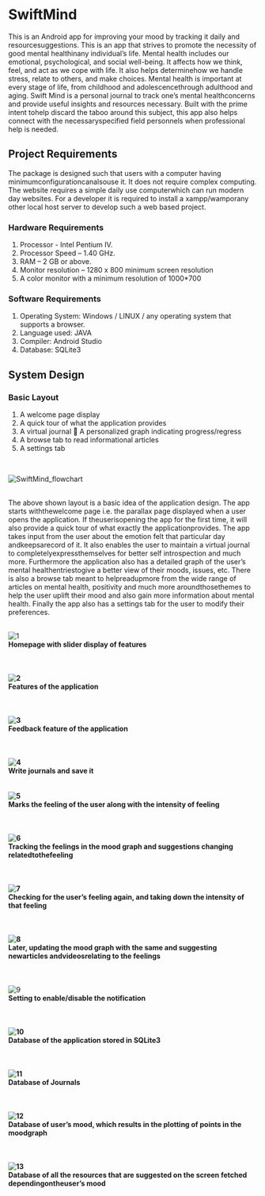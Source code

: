 # SwiftMind
This is an Android app for improving your mood by tracking it daily and resourcesuggestions. This is an app that strives to promote the necessity of good mental healthinany individual’s life. Mental health includes our emotional, psychological, and social well-being. It affects how we think, feel, and act as we cope with life. It also helps determinehow we handle stress, relate to others, and make choices. Mental health is important at every stage of life, from childhood and adolescencethrough adulthood and aging. Swift Mind is a personal journal to track one’s mental healthconcerns and provide useful insights and resources necessary. Built with the prime intent tohelp discard the taboo around this subject, this app also helps connect with the necessaryspecified field personnels when professional help is needed.

## Project Requirements
The package is designed such that users with a computer having minimumconfigurationcanalsouse it. It does not require complex computing. The website requires a simple daily use computerwhich can run modern day websites. For a developer it is required to install a xampp/wamporany other local host server to develop such a web based project.

### Hardware Requirements
1. Processor - Intel Pentium IV.
2. Processor Speed – 1.40 GHz.
3. RAM – 2 GB or above.
4. Monitor resolution – 1280 x 800 minimum screen resolution
5. A color monitor with a minimum resolution of 1000*700

### Software Requirements
1. Operating System: Windows / LINUX / any operating system that supports a browser.
2. Language used: JAVA
3. Compiler: Android Studio
4. Database: SQLite3

## System Design
### Basic Layout
1. A welcome page display
2. A quick tour of what the application provides
3. A virtual journal  A personalized graph indicating progress/regress
4. A browse tab to read informational articles
5. A settings tab
<p align="center"><br>

![SwiftMind_flowchart](https://github.com/bhumikhokhani/SwiftMind/assets/40931657/ab496314-5320-4e39-9776-89cabb20f9ef)
</p>
<br>
The above shown layout is a basic idea of the application design. The app starts withthewelcome page i.e. the parallax page displayed when a user opens the application. If theuserisopening the app for the first time, it will also provide a quick tour of what exactly the applicationprovides. The app takes input from the user about the emotion felt that particular day andkeepsarecord of it. It also enables the user to maintain a virtual journal to completelyexpressthemselves for better self introspection and much more.
Furthermore the application also has a detailed graph of the user’s mental healthentriestogive a better view of their moods, issues, etc. There is also a browse tab meant to helpreadupmore from the wide range of articles on mental health, positivity and much more aroundthosethemes to help the user uplift their mood and also gain more information about mental health. Finally the app also has a settings tab for the user to modify their preferences.
<br> <br>
  
![1](https://github.com/bhumikhokhani/SwiftMind/assets/40931657/248ef601-a157-4519-aabc-a6064d8e6fc7) </b><br>
<b> Homepage with slider display of features <br>
<br><br> <br>
![2](https://github.com/bhumikhokhani/SwiftMind/assets/40931657/de19d38b-0071-4e66-801b-0ddfe2435123) </b><br>
<b> Features of the application <br>
<br><br> <br>
![3](https://github.com/bhumikhokhani/SwiftMind/assets/40931657/342b730e-a571-480a-893a-832ce008b60f) </b><br>
<b> Feedback feature of the application <br>
<br><br> <br>
![4](https://github.com/bhumikhokhani/SwiftMind/assets/40931657/b686a2d4-f06e-4f47-93e2-3ca47088935b) </b><br>
<b> Write journals and save it
<br><br> <br>
![5](https://github.com/bhumikhokhani/SwiftMind/assets/40931657/148d57bb-7615-48d4-a048-56f2770ab4c5) </b><br>
<b> Marks the feeling of the user along with the intensity of feeling <br>
<br><br> <br>
![6](https://github.com/bhumikhokhani/SwiftMind/assets/40931657/ec68d949-d5e4-4e28-baaa-471020b3dc62) </b><br>
<b> Tracking the feelings in the mood graph and suggestions changing relatedtothefeeling <br>
<br><br> <br>
![7](https://github.com/bhumikhokhani/SwiftMind/assets/40931657/07b905cb-8ae3-4fe1-ba1c-1fd29eb0fdc0)</b><br>
<b> Checking for the user’s feeling again, and taking down the intensity of that feeling <br>
<br><br> <br>
![8](https://github.com/bhumikhokhani/SwiftMind/assets/40931657/50d714c1-66ad-4ac0-bdb8-0a28317db828)</b><br>
<b> Later, updating the mood graph with the same and suggesting newarticles andvideosrelating to the feelings </b><br>
<br><br> <br>
![9](https://github.com/bhumikhokhani/SwiftMind/assets/40931657/97c39d8f-3d7e-43c5-bc45-f8daa0449654) </b><br>
<b> Setting to enable/disable the notification <br>
<br><br> <br>
![10](https://github.com/bhumikhokhani/SwiftMind/assets/40931657/85be293b-5fd5-4b41-bf56-10d7d73d44a4)</b><br>
<b> Database of the application stored in SQLite3 <br>
<br><br> <br>
![11](https://github.com/bhumikhokhani/SwiftMind/assets/40931657/0795bdec-5d26-403f-a2e5-a78fb9dbfb2d) </b><br>
<b> Database of Journals <br>
<br><br> <br>
![12](https://github.com/bhumikhokhani/SwiftMind/assets/40931657/2ab233eb-8125-48b1-aea4-b423fdd4ddbc) </b><br>
<b> Database of user’s mood, which results in the plotting of points in the moodgraph <br>
<br><br> <br>
![13](https://github.com/bhumikhokhani/SwiftMind/assets/40931657/176ae7a5-2c96-482c-b7ab-94db0a333d3a) <br>
<b> Database of all the resources that are suggested on the screen fetched dependingontheuser’s mood </b><br>
<br><br> <br>
